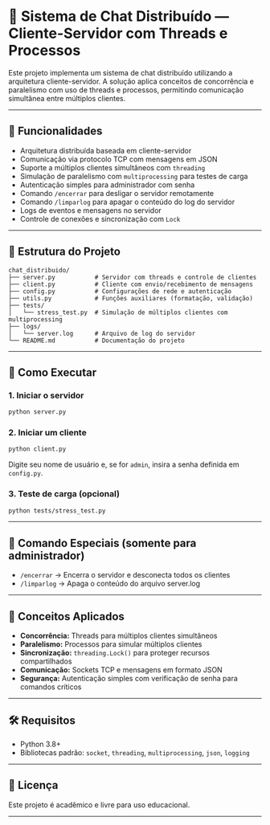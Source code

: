 # 💬 Sistema de Chat Distribuído — Cliente-Servidor com Threads e Processos

Este projeto implementa um sistema de chat distribuído utilizando a arquitetura cliente-servidor. A solução aplica conceitos de concorrência e paralelismo com uso de threads e processos, permitindo comunicação simultânea entre múltiplos clientes.

---

## 📌 Funcionalidades

- Arquitetura distribuída baseada em cliente-servidor
- Comunicação via protocolo TCP com mensagens em JSON
- Suporte a múltiplos clientes simultâneos com `threading`
- Simulação de paralelismo com `multiprocessing` para testes de carga
- Autenticação simples para administrador com senha
- Comando `/encerrar` para desligar o servidor remotamente
- Comando `/limparlog` para apagar o conteúdo do log do servidor
- Logs de eventos e mensagens no servidor
- Controle de conexões e sincronização com `Lock`

---

## 🧱 Estrutura do Projeto

```
chat_distribuido/
├── server.py           # Servidor com threads e controle de clientes
├── client.py           # Cliente com envio/recebimento de mensagens
├── config.py           # Configurações de rede e autenticação
├── utils.py            # Funções auxiliares (formatação, validação)
├── tests/
│   └── stress_test.py  # Simulação de múltiplos clientes com multiprocessing
├── logs/
│   └── server.log      # Arquivo de log do servidor
└── README.md           # Documentação do projeto
```

---

## 🚀 Como Executar

### 1. Iniciar o servidor

```bash
python server.py
```

### 2. Iniciar um cliente

```bash
python client.py
```

Digite seu nome de usuário e, se for `admin`, insira a senha definida em `config.py`.

### 3. Teste de carga (opcional)

```bash
python tests/stress_test.py
```

---

## 🔐 Comando Especiais (somente para administrador)

- `/encerrar` → Encerra o servidor e desconecta todos os clientes
- `/limparlog` → Apaga o conteúdo do arquivo server.log

---

## 🧠 Conceitos Aplicados

- **Concorrência:** Threads para múltiplos clientes simultâneos
- **Paralelismo:** Processos para simular múltiplos clientes
- **Sincronização:** `threading.Lock()` para proteger recursos compartilhados
- **Comunicação:** Sockets TCP e mensagens em formato JSON
- **Segurança:** Autenticação simples com verificação de senha para comandos críticos

---

## 🛠 Requisitos

- Python 3.8+
- Bibliotecas padrão: `socket`, `threading`, `multiprocessing`, `json`, `logging`

---

## 📄 Licença

Este projeto é acadêmico e livre para uso educacional.

---

